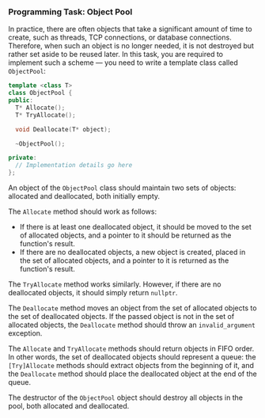 ### Programming Task: Object Pool

In practice, there are often objects that take a significant amount of time to create, such as threads, TCP connections, or database connections. Therefore, when such an object is no longer needed, it is not destroyed but rather set aside to be reused later. In this task, you are required to implement such a scheme — you need to write a template class called `ObjectPool`:

```cpp
template <class T>
class ObjectPool {
public:
  T* Allocate();
  T* TryAllocate();

  void Deallocate(T* object);

  ~ObjectPool();

private:
  // Implementation details go here
};
```

An object of the `ObjectPool` class should maintain two sets of objects: allocated and deallocated, both initially empty.

The `Allocate` method should work as follows:

- If there is at least one deallocated object, it should be moved to the set of allocated objects, and a pointer to it should be returned as the function's result.
- If there are no deallocated objects, a new object is created, placed in the set of allocated objects, and a pointer to it is returned as the function's result.

The `TryAllocate` method works similarly. However, if there are no deallocated objects, it should simply return `nullptr`.

The `Deallocate` method moves an object from the set of allocated objects to the set of deallocated objects. If the passed object is not in the set of allocated objects, the `Deallocate` method should throw an `invalid_argument` exception.

The `Allocate` and `TryAllocate` methods should return objects in FIFO order. In other words, the set of deallocated objects should represent a queue: the `[Try]Allocate` methods should extract objects from the beginning of it, and the `Deallocate` method should place the deallocated object at the end of the queue.

The destructor of the `ObjectPool` object should destroy all objects in the pool, both allocated and deallocated.